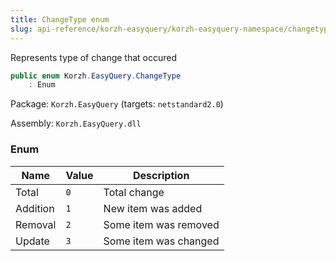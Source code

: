 ```yaml
---
title: ChangeType enum
slug: api-reference/korzh-easyquery/korzh-easyquery-namespace/changetype-enum
---
```

Represents type of change that occured
```csharp
public enum Korzh.EasyQuery.ChangeType
    : Enum

```
Package: `Korzh.EasyQuery` (targets: `netstandard2.0`)

Assembly: `Korzh.EasyQuery.dll`

### Enum

| Name | Value | Description | 
| --- | --- | --- | 
| Total | `0` | Total change | 
| Addition | `1` | New item was added | 
| Removal | `2` | Some item was removed | 
| Update | `3` | Some item was changed |